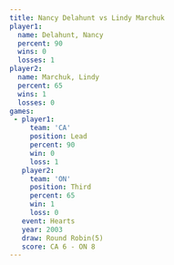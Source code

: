 ```yaml
---
title: Nancy Delahunt vs Lindy Marchuk
player1:               
  name: Delahunt, Nancy
  percent: 90          
  wins: 0              
  losses: 1            
player2:               
  name: Marchuk, Lindy 
  percent: 65          
  wins: 1              
  losses: 0            
games:
 - player1:        
     team: 'CA'    
     position: Lead
     percent: 90   
     win: 0        
     loss: 1       
   player2:         
     team: 'ON'     
     position: Third
     percent: 65    
     win: 1         
     loss: 0        
   event: Hearts       
   year: 2003          
   draw: Round Robin(5)
   score: CA 6 - ON 8  
---
```

